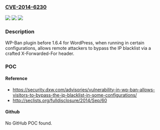 ### [CVE-2014-6230](https://cve.mitre.org/cgi-bin/cvename.cgi?name=CVE-2014-6230)
![](https://img.shields.io/static/v1?label=Product&message=n%2Fa&color=blue)
![](https://img.shields.io/static/v1?label=Version&message=n%2Fa&color=blue)
![](https://img.shields.io/static/v1?label=Vulnerability&message=n%2Fa&color=brighgreen)

### Description

WP-Ban plugin before 1.6.4 for WordPress, when running in certain configurations, allows remote attackers to bypass the IP blacklist via a crafted X-Forwarded-For header.

### POC

#### Reference
- https://security.dxw.com/advisories/vulnerability-in-wp-ban-allows-visitors-to-bypass-the-ip-blacklist-in-some-configurations/
- http://seclists.org/fulldisclosure/2014/Sep/60

#### Github
No GitHub POC found.

